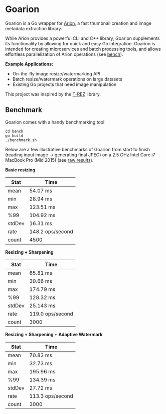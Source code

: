 # Goarion
Goarion is a Go wrapper for [Arion](https://github.com/snapwire-media/arion), a fast thumbnail creation and 
image metadata extraction library. 

While Arion provides a powerful CLI and C++ library, Goarion supplements its functionality by allowing for
quick and easy Go integration.  Goarion is intended for creating microservices and batch processing tools, and allows effortless parallelization of Arion operations (see [bench](bench/main.go)).

**Example Applications:**
* On-the-fly image resize/watermarking API
* Batch resize/watermark operations on large datasets
* Existing Go projects that need image manipulation

This project was inspired by the [T-REZ](https://github.com/DAddYE/trez) library.  

## Benchmark
Goarion comes with a handy benchmarking tool
```
cd bench
go build
./benchmark.sh
```

Below are a few illustrative benchmarks of Goarion from start to finish (reading input image -> generating final JPEG) on a 2.5 GHz Intel Core i7 MacBook Pro (Mid 2015) (see [raw results](/wiki/benchmarks/2.5-GHz-Intel-Core-i7-MacBook-Pro-Mid-2015.txt)).

**Basic resizing**

| Stat | Time |
|-----------|---------|
| mean      | 54.07 ms |
| min       | 28.94 ms |
| max       | 123.51 ms |
| %99       | 104.92 ms |
| stdDev    | 16.31 ms |
| rate      | 148.2 ops/second |
| count     | 4500 |

**Resizing + Sharpening**

| Stat | Time |
|-----------|---------|
| mean      | 65.81 ms |
| min       | 30.66 ms |
| max       | 174.79 ms |
| %99       | 128.32 ms |
| stdDev    | 25.143 ms |
| rate      | 119.0 ops/second |
| count     | 3000 |

**Resizing + Sharpening + Adaptive Watermark**
     
| Stat | Time |
|-----------|---------|
| mean      | 70.83 ms |
| min       | 32.73 ms |
| max       | 195.96 ms |
| %99       | 134.39 ms |
| stdDev    | 27.72 ms |
| rate      | 113.3 ops/second |
| count     | 3000 |
   

